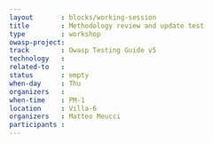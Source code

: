 ```yaml
---
layout       : blocks/working-session
title        : Methodology review and update test
type         : workshop
owasp-project: 
track        : Owasp Testing Guide v5
technology   :
related-to   :
status       : empty
when-day     : Thu
organizers   : 
when-time    : PM-1
location     : Villa-6
organizers   : Matteo Meucci
participants : 
---
```

